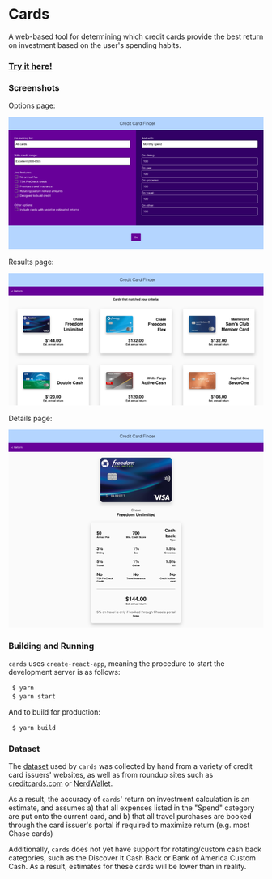 # Cards

A web-based tool for determining which credit cards provide the best return on investment based on the user's spending habits.

### [Try it here!](https://cubified.github.io/cards)

### Screenshots

Options page:

![0.png](https://github.com/Cubified/cards/blob/main/screenshots/0.png)

Results page:

![1.png](https://github.com/Cubified/cards/blob/main/screenshots/1.png)

Details page:

![2.png](https://github.com/Cubified/cards/blob/main/screenshots/2.png)

### Building and Running

`cards` uses `create-react-app`, meaning the procedure to start the development server is as follows:

```sh
 $ yarn
 $ yarn start
```

And to build for production:

```sh
 $ yarn build
```

### Dataset

The [dataset](https://github.com/Cubified/cards/blob/main/src/cards.csv) used by `cards` was collected by hand from a variety of credit card issuers' websites, as well as from roundup sites such as [creditcards.com](https://creditcards.com) or [NerdWallet](https://nerdwallet.com).

As a result, the accuracy of `cards`' return on investment calculation is an estimate, and assumes a) that all expenses listed in the "Spend" category are put onto the current card, and b) that all travel purchases are booked through the card issuer's portal if required to maximize return (e.g. most Chase cards)

Additionally, `cards` does not yet have support for rotating/custom cash back categories, such as the Discover It Cash Back or Bank of America Custom Cash.  As a result, estimates for these cards will be lower than in reality.
